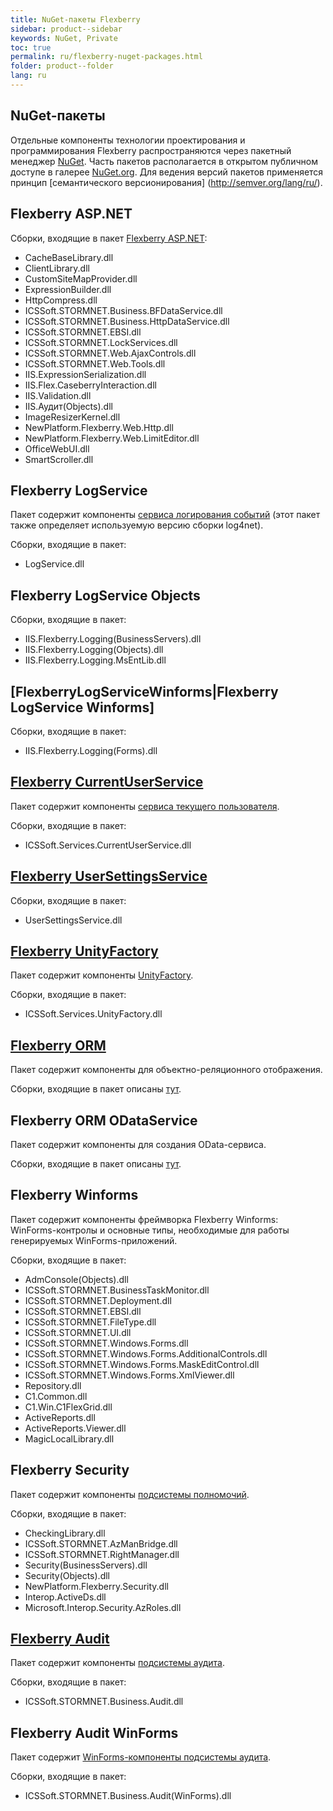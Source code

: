 ```yaml
---
title: NuGet-пакеты Flexberry
sidebar: product--sidebar
keywords: NuGet, Private
toc: true
permalink: ru/flexberry-nuget-packages.html
folder: product--folder
lang: ru
---
```


## NuGet-пакеты

Отдельные компоненты технологии проектирования и программирования Flexberry распространяются через пакетный менеджер [NuGet](https://nuget.org). Часть пакетов располагается в открытом публичном доступе в галерее [NuGet.org](https://www.nuget.org/packages?q=Flexberry). Для ведения версий пакетов применяется принцип [семантического версионирования] (http://semver.org/lang/ru/).

## Flexberry ASP.NET

Сборки, входящие в пакет [Flexberry ASP.NET](fa_flexberry-asp-net.html):

* CacheBaseLibrary.dll
* ClientLibrary.dll
* CustomSiteMapProvider.dll
* ExpressionBuilder.dll
* HttpCompress.dll
* ICSSoft.STORMNET.Business.BFDataService.dll
* ICSSoft.STORMNET.Business.HttpDataService.dll
* ICSSoft.STORMNET.EBSI.dll
* ICSSoft.STORMNET.LockServices.dll
* ICSSoft.STORMNET.Web.AjaxControls.dll
* ICSSoft.STORMNET.Web.Tools.dll
* IIS.ExpressionSerialization.dll
* IIS.Flex.CaseberryInteraction.dll
* IIS.Validation.dll
* IIS.Аудит(Objects).dll
* ImageResizerKernel.dll
* NewPlatform.Flexberry.Web.Http.dll
* NewPlatform.Flexberry.Web.LimitEditor.dll
* OfficeWebUI.dll
* SmartScroller.dll

## Flexberry LogService

Пакет содержит компоненты [сервиса логирования событий](fo_log-service-log4net.html) (этот пакет также определяет используемую версию сборки log4net).

Сборки, входящие в пакет:
* LogService.dll

## Flexberry LogService Objects

Сборки, входящие в пакет:
* IIS.Flexberry.Logging(BusinessServers).dll
* IIS.Flexberry.Logging(Objects).dll
* IIS.Flexberry.Logging.MsEntLib.dll

## [FlexberryLogServiceWinforms|Flexberry LogService Winforms]
Сборки, входящие в пакет:
* IIS.Flexberry.Logging(Forms).dll

## [Flexberry CurrentUserService](fo_current-user-service.html)
Пакет содержит компоненты [сервиса текущего пользователя](fo_current-user-service.html).

Сборки, входящие в пакет:
* ICSSoft.Services.CurrentUserService.dll

## [Flexberry UserSettingsService](fa_user-settings-service.html)
Сборки, входящие в пакет:
* UserSettingsService.dll

## [Flexberry UnityFactory](fo_unity-factory.html)
Пакет содержит компоненты [UnityFactory](fo_unity-factory.html).

Сборки, входящие в пакет:
* ICSSoft.Services.UnityFactory.dll

## [Flexberry ORM](fo_flexberry-orm.html)
Пакет содержит компоненты для объектно-реляционного отображения.

Сборки, входящие в пакет описаны [тут](fo_flexberry-orm-libraries.html).

## Flexberry ORM ODataService

Пакет содержит компоненты для создания OData-сервиса.

Сборки, входящие в пакет описаны [тут](fo_orm-odata-service.html).

## Flexberry Winforms

Пакет содержит компоненты фреймворка Flexberry Winforms: WinForms-контролы и основные типы, необходимые для работы генерируемых WinForms-приложений.

Сборки, входящие в пакет:
* AdmConsole(Objects).dll
* ICSSoft.STORMNET.BusinessTaskMonitor.dll
* ICSSoft.STORMNET.Deployment.dll
* ICSSoft.STORMNET.EBSI.dll
* ICSSoft.STORMNET.FileType.dll
* ICSSoft.STORMNET.UI.dll
* ICSSoft.STORMNET.Windows.Forms.dll
* ICSSoft.STORMNET.Windows.Forms.AdditionalControls.dll
* ICSSoft.STORMNET.Windows.Forms.MaskEditControl.dll
* ICSSoft.STORMNET.Windows.Forms.XmlViewer.dll
* Repository.dll
* C1.Common.dll
* C1.Win.C1FlexGrid.dll
* ActiveReports.dll
* ActiveReports.Viewer.dll
* MagicLocalLibrary.dll

## Flexberry Security

Пакет содержит компоненты [подсистемы полномочий](efs_security.html).

Сборки, входящие в пакет:
* CheckingLibrary.dll
* ICSSoft.STORMNET.AzManBridge.dll
* ICSSoft.STORMNET.RightManager.dll
* Security(BusinessServers).dll
* Security(Objects).dll
* NewPlatform.Flexberry.Security.dll
* Interop.ActiveDs.dll
* Microsoft.Interop.Security.AzRoles.dll


## [Flexberry Audit](fa_audit-web.html)
Пакет содержит компоненты [подсистемы аудита](fa_audit-web.html).

Сборки, входящие в пакет:
* ICSSoft.STORMNET.Business.Audit.dll

## Flexberry Audit WinForms
Пакет содержит [WinForms-компоненты подсистемы аудита](efs_audit-win-forms.html).

Сборки, входящие в пакет:
* ICSSoft.STORMNET.Business.Audit(WinForms).dll
